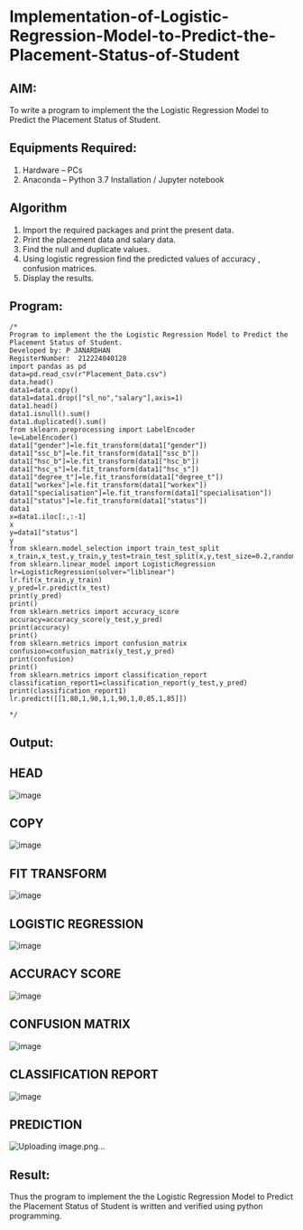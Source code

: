 # Implementation-of-Logistic-Regression-Model-to-Predict-the-Placement-Status-of-Student

## AIM:
To write a program to implement the the Logistic Regression Model to Predict the Placement Status of Student.

## Equipments Required:
1. Hardware – PCs
2. Anaconda – Python 3.7 Installation / Jupyter notebook

## Algorithm
1. Import the required packages and print the present data.
2. Print the placement data and salary data.
3. Find the null and duplicate values.
4. Using logistic regression find the predicted values of accuracy , confusion matrices.
5. Display the results.
## Program:
```
/*
Program to implement the the Logistic Regression Model to Predict the Placement Status of Student.
Developed by: P JANARDHAN
RegisterNumber:  212224040128
import pandas as pd
data=pd.read_csv(r"Placement_Data.csv")
data.head()
data1=data.copy()
data1=data1.drop(["sl_no","salary"],axis=1)
data1.head()
data1.isnull().sum()
data1.duplicated().sum()
from sklearn.preprocessing import LabelEncoder
le=LabelEncoder()
data1["gender"]=le.fit_transform(data1["gender"])
data1["ssc_b"]=le.fit_transform(data1["ssc_b"])
data1["hsc_b"]=le.fit_transform(data1["hsc_b"])
data1["hsc_s"]=le.fit_transform(data1["hsc_s"])
data1["degree_t"]=le.fit_transform(data1["degree_t"])
data1["workex"]=le.fit_transform(data1["workex"])
data1["specialisation"]=le.fit_transform(data1["specialisation"])
data1["status"]=le.fit_transform(data1["status"])
data1
x=data1.iloc[:,:-1]
x
y=data1["status"]
y
from sklearn.model_selection import train_test_split
x_train,x_test,y_train,y_test=train_test_split(x,y,test_size=0.2,random_state=0)
from sklearn.linear_model import LogisticRegression
lr=LogisticRegression(solver="liblinear")
lr.fit(x_train,y_train)
y_pred=lr.predict(x_test)
print(y_pred)
print()
from sklearn.metrics import accuracy_score
accuracy=accuracy_score(y_test,y_pred)
print(accuracy)
print()
from sklearn.metrics import confusion_matrix
confusion=confusion_matrix(y_test,y_pred)
print(confusion)
print()
from sklearn.metrics import classification_report
classification_report1=classification_report(y_test,y_pred)
print(classification_report1)
lr.predict([[1,80,1,90,1,1,90,1,0,85,1,85]])

*/
```

## Output:
## HEAD
![image](https://github.com/user-attachments/assets/1fa96c7d-9307-4559-86f4-197cd1d35aba)

## COPY
![image](https://github.com/user-attachments/assets/e36e33bc-08e8-461c-85d5-72cf63a4a269)

## FIT TRANSFORM
![image](https://github.com/user-attachments/assets/ac4e8694-cffd-4ea6-9614-cba2212e9b5d)

## LOGISTIC REGRESSION
![image](https://github.com/user-attachments/assets/9381e461-c29f-48fa-bce3-77c7ae7689a4)

## ACCURACY SCORE
![image](https://github.com/user-attachments/assets/df1a6dfd-3853-4d1f-b591-3effe574ee5d)

## CONFUSION MATRIX
![image](https://github.com/user-attachments/assets/e88f2c34-3ecb-42b4-bfde-3f5e3ca17860)

## CLASSIFICATION REPORT
![image](https://github.com/user-attachments/assets/4ee480e9-2adb-45ad-b7d4-ba78526a0b8b)

## PREDICTION
![Uploading image.png…]()


## Result:
Thus the program to implement the the Logistic Regression Model to Predict the Placement Status of Student is written and verified using python programming.

